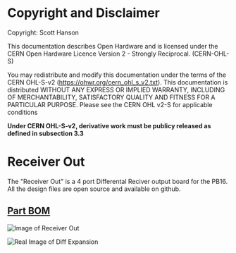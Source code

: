# Copyright and Disclaimer
Copyright: Scott Hanson

This documentation describes Open Hardware and is licensed under the CERN Open Hardware Licence Version 2 - Strongly Reciprocal. (CERN-OHL-S)

You may redistribute and modify this documentation under the terms of the CERN OHL-S-v2 (https://ohwr.org/cern_ohl_s_v2.txt). This documentation is distributed WITHOUT ANY EXPRESS OR IMPLIED WARRANTY, INCLUDING OF MERCHANTABILITY, SATISFACTORY QUALITY AND FITNESS FOR A PARTICULAR PURPOSE. Please see the CERN OHL v2-S for applicable conditions

**Under CERN OHL-S-v2, derivative work must be publicy released as defined in subsection 3.3**

# Receiver Out

The "Receiver Out" is a 4 port Differental Reciver output board for the PB16.  All the design files are open source and available on github.

## [Part BOM](https://github.com/computergeek1507/PB_16/raw/master/Receiver_Out/Receiver_Out_BOM.ods)

![Image of Receiver Out](https://github.com/computergeek1507/PB_16/raw/master/Receiver_Out/Receiver_Out.png)

![Real Image of Diff Expansion](https://github.com/computergeek1507/PB_16/raw/master/Receiver_Out/IMG_20200108_215053.jpg)

